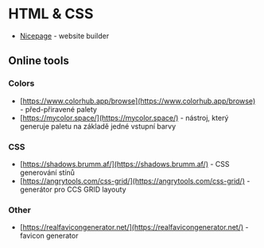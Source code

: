 # HTML & CSS

* [Nicepage](https://nicepage.com/) - website builder

## Online tools

### Colors

* [https://www.colorhub.app/browse](https://www.colorhub.app/browse) - před-přiravené palety
* [https://mycolor.space/](https://mycolor.space/) - nástroj, který generuje paletu na základě jedné vstupní barvy

### CSS

* [https://shadows.brumm.af/](https://shadows.brumm.af/) - CSS generování stínů
* [https://angrytools.com/css-grid/](https://angrytools.com/css-grid/) - generátor pro CCS GRID layouty

### Other

* [https://realfavicongenerator.net/](https://realfavicongenerator.net/) - favicon generator